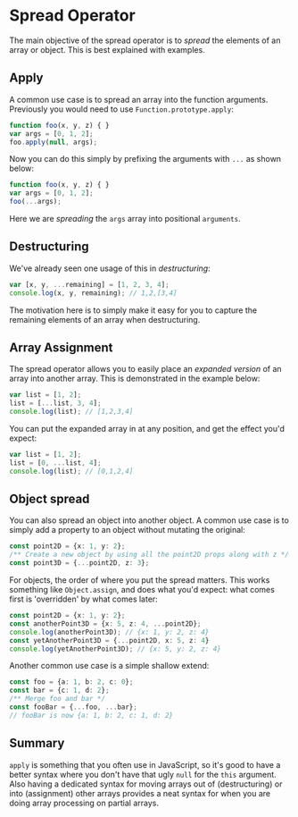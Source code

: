 # Spread Operator

The main objective of the spread operator is to _spread_ the elements of an array or object. This is best explained with examples.

## Apply

A common use case is to spread an array into the function arguments. Previously you would need to use `Function.prototype.apply`:

```typescript
function foo(x, y, z) { }
var args = [0, 1, 2];
foo.apply(null, args);
```

Now you can do this simply by prefixing the arguments with `...` as shown below:

```typescript
function foo(x, y, z) { }
var args = [0, 1, 2];
foo(...args);
```

Here we are _spreading_ the `args` array into positional `arguments`.

## Destructuring

We've already seen one usage of this in _destructuring_:

```typescript
var [x, y, ...remaining] = [1, 2, 3, 4];
console.log(x, y, remaining); // 1,2,[3,4]
```

The motivation here is to simply make it easy for you to capture the remaining elements of an array when destructuring.

## Array Assignment

The spread operator allows you to easily place an _expanded version_ of an array into another array. This is demonstrated in the example below:

```typescript
var list = [1, 2];
list = [...list, 3, 4];
console.log(list); // [1,2,3,4]
```

You can put the expanded array in at any position, and get the effect you'd expect:

```typescript
var list = [1, 2];
list = [0, ...list, 4];
console.log(list); // [0,1,2,4]
```

## Object spread

You can also spread an object into another object. A common use case is to simply add a property to an object without mutating the original:

```typescript
const point2D = {x: 1, y: 2};
/** Create a new object by using all the point2D props along with z */
const point3D = {...point2D, z: 3};
```

For objects, the order of where you put the spread matters. This works something like `Object.assign`, and does what you'd expect: what comes first is 'overridden' by what comes later:

```typescript
const point2D = {x: 1, y: 2};
const anotherPoint3D = {x: 5, z: 4, ...point2D};
console.log(anotherPoint3D); // {x: 1, y: 2, z: 4}
const yetAnotherPoint3D = {...point2D, x: 5, z: 4}
console.log(yetAnotherPoint3D); // {x: 5, y: 2, z: 4}
```

Another common use case is a simple shallow extend:

```typescript
const foo = {a: 1, b: 2, c: 0};
const bar = {c: 1, d: 2};
/** Merge foo and bar */
const fooBar = {...foo, ...bar};
// fooBar is now {a: 1, b: 2, c: 1, d: 2}
```

## Summary

`apply` is something that you often use in JavaScript, so it's good to have a better syntax where you don't have that ugly `null` for the `this` argument. Also having a dedicated syntax for moving arrays out of \(destructuring\) or into \(assignment\) other arrays provides a neat syntax for when you are doing array processing on partial arrays.

